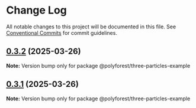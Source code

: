 # Change Log

All notable changes to this project will be documented in this file.
See [Conventional Commits](https://conventionalcommits.org) for commit guidelines.

## [0.3.2](https://github.com/polyforest/three-particles/compare/v0.1.13...v0.3.2) (2025-03-26)

**Note:** Version bump only for package @polyforest/three-particles-example

## [0.3.1](https://github.com/polyforest/three-particles/compare/v0.1.13...v0.3.1) (2025-03-26)

**Note:** Version bump only for package @polyforest/three-particles-example
